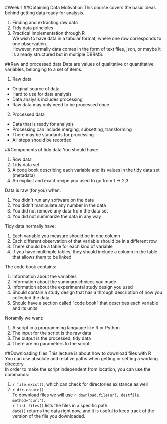 #Week 1
##Obtaining Data Motivation
This course covers the basic ideas behind getting data ready for analysis.  
1. Finding and extracting raw data  
2. Tidy data principles  
3. Practical implementation through R  
We wish to have data in a tabular format, where one row corresponds to one observation.  
However, normally data comes in the form of text files, json, or maybe it is already structured but in multiple DBRMS.  

##Raw and processed data
Data are values of qualitative or quantitative variables, belonging to a set of items.  

1. Raw data  
  * Original source of data  
  * Hard to use for data analysis  
  * Data analysis includes processing  
  * Raw data may only need to be processed once  
2. Processed data  
  * Data that is ready for analysis  
  * Processing can include merging, subsetting, transforming  
  * There may be standards for processing  
  * All steps should be recorded  

##Components of tidy data
You should have:  
1. Row data  
2. Tidy data set  
3. A code book describing each variable and its values in the tidy data set (metadata)  
4. An explicit and exact recipe you used to go from 1 -> 2,3  

Data is raw (for you)  when:  
1. You didn't run any software on the data  
2. You didn't manipulate any number in the data  
3. You did not remove any data from the data set  
4. You did not summarize the data in any way  

Tidy data normally have:  
1. Each variable you measure should be in one column  
2. Each different observation of that variable should be in a different row  
3. There should be a table for each kind of variable  
4. If you have multimple tables, they should include a column in the table that allows them to be linked  

The code book contains:  
1. information about the variables  
2. Information about the summary choices you made  
3. Information about the experimental study design you used  
4. Should contain a study design that has a through description of how you collected the data  
5. Shoulc have a section called "code book" that describes each variable and its units  

Noramlly we want:  
1. A script in a programming language like R or Python  
2. The input for the script is the raw data  
3. The output is the processed, tidy data  
4. There are no parameters to the script  

##Downloading files
This lecture is about how to download files with R  
You can use absolute and relative paths when getting or setting a working directory.  
In order to make the script independent from location, you can use the commands:  
1. `r file.exist()`, which can check for directories existance as well  
2. `r dir.create()`  
To download files we will use `r download.file(url, destfile, method="curl")`.  
`r list.files()` lists the files in a specific path.  
`date()` returns the data right now, and it is useful to keep track of the version of the file you downloaded.  
